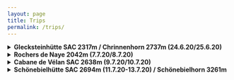 ```yaml
---
layout: page
title: Trips
permalink: /trips/
---
```


<details markdown="1">
<summary><h4 style="display: inline">Glecksteinhütte SAC 2317m / Chrinnenhorn 2737m (24.6.20/25.6.20)</h4></summary>
<em>A 2-day trip to Grindelwald's Glecksteinhütte, run by the Swiss Alpine Club (SAC). We took the Golden Pass train from Montreux to Interlaken West with Ahnaf Naoki and Anurag, then another split from the group and took a train from Interlaken Ost to Grindelwald. Finally, a bus took us to the trailhead at 1285m. We started walking at 15:00 (a full 6 hours since we set out), taking the T3 access trail around the base of the Byhorn and Chrinnenhorn, arriving at Glecksteinhütte at 18:30--exactly on time for dinner. We stayed there overnight, and set out the next day for the Chrinnenhorn summit--a considerably more challenging T4 trail. The path took us through several boulder fields and a snowdrift. We arrived at the 2737m summit at ~11:00, and enjoyed the view for just under an hour, before heading back down to Glecksteinhütte for Lunch. We then continued our way down, continuing past the bus stop and hiking all the way down to Grindelwald just in time for the 19:00 train. Completed with Ryoma.</em>
- **Difficulty**: **T3** to the hut, **T4** to the Chrinnenhorn summit.  
- **Ascent**: 1032m from Grindelwald trailhead to hut, 420m from hut to Chrinnenhorn summit. **1452m** total.    
- **Descent**: **-1737m** descent from summit to Grindelwald train station.  
<br>
</details>
<details markdown="1">
<summary><h4 style="display: inline">Rochers de Naye 2042m (7.7.20/8.7.20)</h4></summary>
<em>A 24-hour trip up (and down) the Rochers de Naye above Montreux. This trip was quite spontaneous, with the location decided upon at 15:00 the day-of. All 4 of us held "7-to-5" passes (allowing us to train on most public trasport from 7pm to 5am), so we left Cornavin at 19:12, arrived at Montreux at 20:08, and only started hiking at 20:15. We hiked through sunset, then last light, complete darkness, and finally moonlight -- arriving at our campsite at 00:12 and sleeping slightly after 02:00. The next day, we packed up camp and made our way up to the summit for breakfast. Next, we hiked down the Chemin des Grottes (exploring several cool caves along the way), before climbing up the Dent de Jaman for a late lunch at 15:00. Our uphill done, we finally made our way back down to Montreux, taking a swim and catching the 19:17 train back to Cornavin -- almost exactly 24 hours after we started. Completed with Ryoma, Cathy, and Sébastien.</em>
- **Difficulty:** **T3**   
- **Ascent:** 1416m from the Montreux train station (396m) to our campsite Sautodoz (1812m); 230m from Sautodoz to the Rochers de Naye summit, and later 173m up the Dent de Jaman (1875m). **1819m** total   
- **Descent:** **-1819m**  
<br>
</details>

<details markdown="1">
<summary><h4 style="display: inline">Cabane de Vélan SAC 2638m (9.7.20/10.7.20)</h4></summary>
<em>An easy overnight stay at the cabane de Vélan SAC in the far south of the Valais. The trailhead was located in the small town of Bourg-St-Pierre (1632m), and we set off at ~14:45. The trail took us up a valley for about 2 hours, before ascending steeply up an arrete (+378m), at the top of which lay the hut. We stayed overnight and desceded the next day, narrowly escaping the rain at ~14:00. Completed with family.</em>
- **Difficulty:** **T2**   
- **Ascent:** **1006m** from Bourg-St-Pierre (1632m) to the hut (2638m)  
- **Descent:** **-1006m**    
<br>
</details>
  
  
<details markdown="1">
<summary><h4 style="display: inline">Schönebielhütte SAC 2694m (11.7.20-13.7.20) / Schönebielhorn 3261m</h4></summary>
<em>A 3-day/2-night stay in the Schönebielhütte SAC hut, with a trip up the Schönebielhorn. The walk to the hut was quite long, but not technically difficult. We started from a hotel in Zermatt (1588m) at ~11:30, hiking up through Zmutt and Chalbermatta and following the Zmuttbachm river up the valley. We finally arrived at the hut at 16:31: 5 hours, 14km horizontally, and 1106m vertically from where we started. The next day we took a little-used trail headed toward the top of the Schönebielhorn, a 3471m mountain on which the hut was located. the path started very steep (30°+) and then ascended a large and very steep snow field (without crampons or ice picks!) located inside one of the mountain's corries. The path was not officially listed, and tampered off for 150m+ stretches. At the top of the snowfield, a very steep scree-covered path lead to the highest hikable arête, which I scrambled up alone and without a bag. The remaining 210m to the summit would have been without any path at all, and straight up the rock. Hut hike completed with family and summit attempt completed with Kenji and Garrett.</em>
- **Difficulty:** **T2** to hut, **T4+** to highest hikable arête   
- **Ascent:** 1106m from Zermatt (1588m) to the hut (2694m), 567m from the hut to the highest hikable arête (3261m). **1673** total.  
- **Descent:** **-1673**  
<br>
</details>
